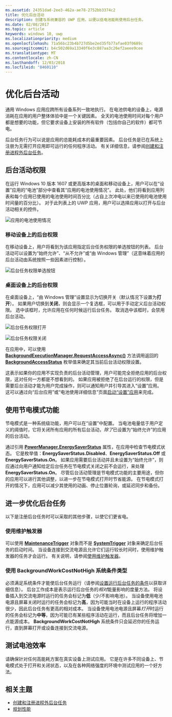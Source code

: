 ```yaml
---
ms.assetid: 24351dad-2ee3-462a-ae78-2752bb3374c2
title: 优化后台活动
description: 创建与系统兼容的 UWP 应用，以便以低电池能耗使用后台任务。
ms.date: 02/08/2017
ms.topic: article
keywords: windows 10, uwp
ms.localizationpriority: medium
ms.openlocfilehash: 71a56bc23b4b727d5be2ed35fb77afae03f0689c
ms.sourcegitcommit: b4c502d69a13340f6e3c887aa3c26ef2aeee9cee
ms.translationtype: MT
ms.contentlocale: zh-CN
ms.lasthandoff: 12/03/2018
ms.locfileid: "8460110"
---
```

# <a name="optimize-background-activity"></a>优化后台活动

通用 Windows 应用应跨所有设备系列一致地执行。 在电池供电的设备上，电源消耗在应用的用户整体体验中是一个关键因素。 全天的电池使用时间对每个用户都是想要的功能，但它要求设备上安装的所有软件（包括你自己的软件）都可节电。 

后台任务行为可以说是应用的总能耗成本的最重要因素。 后台任务是已在系统上注册为无需打开应用即可运行的任何程序活动。 有关详细信息，请参阅[创建和注册进程外后台任务](https://msdn.microsoft.com/windows/uwp/launch-resume/create-and-register-a-background-task)。

## <a name="background-activity-permissions"></a>后台活动权限

在运行 Windows 10 版本 1607 或更高版本的桌面和移动设备上，用户可以在“设置”应用的“电池”部分中查看其“应用的电池使用情况”。 此处，他们将看到应用列表和每个应用已使用的电池使用时间百分比（占自上次冲电以来已使用的电池使用时间量的百分比）。 对于此列表上的 UWP 应用，用户可以选择应用以打开与后台活动相关的控件。

![应用的电池使用情况](images/battery-usage-by-app.png)

### <a name="background-permissions-on-mobile"></a>移动设备上的后台权限

在移动设备上，用户将看到为该应用指定后台任务权限的单选按钮的列表。 后台活动可以设置为“始终允许”、“从不允许”或“由 Windows 管理”（这意味着应用的后台活动由系统按照一些因素进行控制）。 

![后台任务权限单选按钮](images/background-task-permissions.png)

### <a name="background-permissions-on-desktop"></a>桌面设备上的后台权限

在桌面设备上，“由 Windows 管理”设置显示为切换开关（默认情况下设置为**打开**）。 如果用户切换到**关闭**，则会显示一个复选框，可以用于手动定义后台活动权限。 选中该框时，允许应用在任何时候运行后台任务。 取消选中该框时，会禁用后台活动。

![后台任务权限打开](images/background-task-permissions-on.png)

![后台任务权限关闭](images/background-task-permissions-off.png)

在应用中，可以使用 [**BackgroundExecutionManager.RequestAccessAsync()**](https://msdn.microsoft.com/library/windows/apps/windows.applicationmodel.background.backgroundexecutionmanager.requestaccessasync.aspx) 方法调用返回的 [**BackgroundAccessStatus**](https://docs.microsoft.com/en-us/uwp/api/windows.applicationmodel.background.backgroundaccessstatus) 枚举值来确定其当前后台活动权限设置。

这表示如果你的应用不实现负责的后台活动管理，用户可能完全拒绝应用的后台权限，这对任何一方都是不想看到的。 如果应用被拒绝了在后台运行的权限，但是需要后台活动才能为用户完成操作，则可以通知用户并引导其进入“设置”应用。 这可以通过向“后台应用”或“电池使用详细信息”页面[启动“设置”应用](https://docs.microsoft.com/en-us/windows/uwp/launch-resume/launch-settings-app)来完成。

## <a name="work-with-the-battery-saver-feature"></a>使用节电模式功能
节电模式是一种系统级功能，用户可以在“设置”中配置。 当电池电量低于用户定义的阈值时，它将关闭所有应用的所有后台活动，*除了*已设置为“始终允许”的应用的后台活动。

通过引用 [**PowerManager.EnergySaverStatus**](https://docs.microsoft.com/en-us/uwp/api/windows.system.power.energysaverstatus) 属性，在应用中检查节电模式状态。 它是枚举值：**EnergySaverStatus.Disabled**、**EnergySaverStatus.Off** 或 **EnergySaverStatus.On**。 如果应用需要后台活动并且未设置为“始终允许”，则应通过向用户通知给定后台任务在节电模式关闭之前不会运行，来处理 **EnergySaverStatus.On**。 尽管后台活动管理是节电模式功能的主要用途，但你的应用可以进行其他调整，以进一步在节电模式打开时节省能源。  在节电模式打开的情况下，应用可以减少其使用的动画、停止位置轮询，或延迟同步和备份。 

## <a name="further-optimize-background-tasks"></a>进一步优化后台任务
以下是注册后台任务时可以采取的其他步骤，以使它们更省电。

### <a name="use-a-maintenance-trigger"></a>使用维护触发器 
可以使用 [**MaintenanceTrigger**](https://msdn.microsoft.com/library/windows/apps/windows.applicationmodel.background.maintenancetrigger.aspx) 对象而不是 [**SystemTrigger**](https://msdn.microsoft.com/library/windows/apps/windows.applicationmodel.background.systemtrigger.aspx) 对象来确定后台任务的启动时间。 当设备连接到交流电源且允许它们运行较长时间时，使用维护触发器的任务才会运行。 有关说明，请参阅[使用维护触发器](https://msdn.microsoft.com/windows/uwp/launch-resume/use-a-maintenance-trigger)。

### <a name="use-the-backgroundworkcostnothigh-system-condition-type"></a>使用 **BackgroundWorkCostNotHigh** 系统条件类型
必须满足系统条件才能使后台任务运行（请参阅[设置运行后台任务的条件](https://msdn.microsoft.com/windows/uwp/launch-resume/set-conditions-for-running-a-background-task)以获取详细信息）。 后台工作成本是表示运行后台任务的*相对*能量影响的度量方法。 将设备插入到交流电源时运行的任务会标记为**低**（少/不影响电池）。 当设备使用电池电源且屏幕关闭时运行的任务会标记为**高**，因为可能当时在设备上运行的程序活动很少，因此后台任务有更高的相对成本。 当设备使用电池电源且屏幕*打开*时运行的任务会标记为**中等**，因为可能已有某些程序活动在运行，而且后台任务将增加一点能源成本。 **BackgroundWorkCostNotHigh** 系统条件只会延迟你的任务运行，直到屏幕打开或设备连接到交流电源。

## <a name="test-battery-efficiency"></a>测试电池效率

请确保针对任何高能耗方案在真实设备上测试应用。 它是在许多不同设备上、节电模式处于打开和关闭状态，以及在各种网络强度的环境中测试应用的一个好方法。

## <a name="related-topics"></a>相关主题

* [创建和注册进程外后台任务](https://msdn.microsoft.com/windows/uwp/launch-resume/create-and-register-a-background-task)  
* [规划性能](https://msdn.microsoft.com/windows/uwp/debug-test-perf/planning-and-measuring-performance)  

